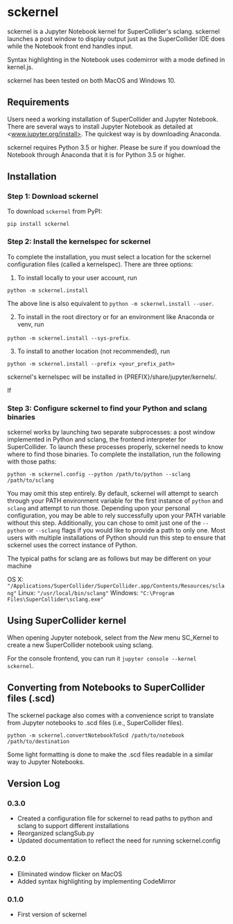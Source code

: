 # sckernel

sckernel is a Jupyter Notebook kernel for SuperCollider's sclang.  sckernel
launches a post window to display output just as the SuperCollider IDE does
while the Notebook front end handles input.

Syntax highlighting in the Notebook uses codemirror with a mode defined in
kernel.js.

sckernel has been tested on both MacOS and Windows 10.

## Requirements

Users need a working installation of SuperCollider and Jupyter Notebook.
There are several ways to install Jupyter Notebook as detailed at
<www.jupyter.org/install>.  The quickest way is by downloading Anaconda.

sckernel requires Python 3.5 or higher.  Please be sure if you download
the Notebook through Anaconda that it is for Python 3.5 or higher.

## Installation

### Step 1: Download sckernel

To download `sckernel` from PyPI:

```
pip install sckernel
```

### Step 2: Install the kernelspec for sckernel

To complete the installation, you must select a location for the sckernel
configuration files (called a kernelspec).  There are three options:

1)  To install locally to your user account, run

```
python -m sckernel.install
```

The above line is also equivalent to `python -m sckernel.install --user`.

2) To install in the root directory or for an environment like Anaconda or
venv, run 

`python -m sckernel.install --sys-prefix`.

3) To install to another location (not recommended), run

```
python -m sckernel.install --prefix <your_prefix_path>
```

sckernel's kernelspec will be installed in {PREFIX}/share/jupyter/kernels/.

If 

### Step 3: Configure sckernel to find your Python and sclang binaries

sckernel works by launching two separate subprocesses: a post window implemented
in Python and sclang, the frontend interpreter for SuperCollider.  To launch
these processes properly, sckernel needs to know where to find those binaries.
To complete the installation, run the following with those paths:

```
python -m sckernel.config --python /path/to/python --sclang /path/to/sclang
```

You may omit this step entirely.  By default, sckernel will attempt to search
through your PATH environment variable for the first instance of `python` and `sclang`
and attempt to run those.  Depending upon your personal configuration, you may be
able to rely successfully upon your PATH variable without this step.  Additionally,
you can chose to omit just one of the `--python` or `--sclang` flags if you would
like to provide a path to only one.  Most users with multiple installations of Python
should run this step to ensure that sckernel uses the correct instance of Python.

The typical paths for sclang are as follows but may be different on your machine

OS X: `"/Applications/SuperCollider/SuperCollider.app/Contents/Resources/sclang"`
Linux: `"/usr/local/bin/sclang"`
Windows: `"C:\Program Files\SuperCollider\sclang.exe"`

## Using SuperCollider kernel

When opening Jupyter notebook, select from the <i>New</i> menu SC_Kernel to create
a new SuperCollider notebook using sclang.

For the console frontend, you can run it `jupyter console --kernel sckernel`.

## Converting from Notebooks to SuperCollider files (.scd)

The sckernel package also comes with a convenience script to translate
from Jupyter notebooks to .scd files (i.e., SuperCollider files).  

```
python -m sckernel.convertNotebookToScd /path/to/notebook /path/to/destination
```

Some light formatting is done to make the .scd files readable in a similar way
to Jupyter Notebooks.

## Version Log

### 0.3.0

- Created a configuration file for sckernel to read paths to python and sclang
  to support different installations
- Reorganized sclangSub.py
- Updated documentation to reflect the need for running sckernel.config

### 0.2.0

- Eliminated window flicker on MacOS
- Added syntax highlighting by implementing CodeMirror

### 0.1.0

- First version of sckernel
